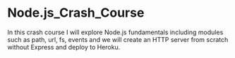 # Node.js_Crash_Course

In this crash course I will explore Node.js fundamentals including modules such as path, url, fs, events and we will create an HTTP server from scratch without Express and deploy to Heroku.
